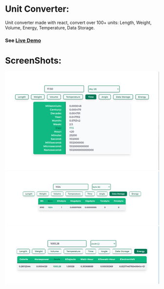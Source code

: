 # Unit Converter:

Unit converter made with react, convert over 100+ units: Length, Weight, Volume, Energy, Temperature, Data Storage.

### See [Live Demo](https://converteunits.netlify.app)


# ScreenShots:

![](./public/screenshots/01.png)
![](./public/screenshots/02.png)
![](./public/screenshots/03.png)
